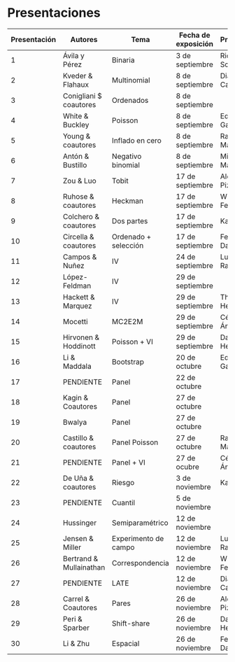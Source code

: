 # Presentaciones

| Presentación | **Autores** | **Tema** | **Fecha de exposición** | **Presentador** |
| ---  | --- | --- | --- | --- |
| 1  | Ávila y Pérez | Binaria | 3 de septiembre | Ricardo Solís |
| 2  | Kveder & Flahaux | Multinomial | 8 de septiembre | Diana Castañeda | 
| 3  | Conigliani $ coautores | Ordenados | 8 de septiembre | |
| 4  | White & Buckley | Poisson | 8 de septiembre | Eduardo García |
| 5 | Young & coautores | Inflado en cero   | 8 de septiembre | Rafael Martínez |
| 6 | Antón & Bustillo | Negativo binomial | 8 de septiembre | Miguel Manrique |
| 7 | Zou & Luo | Tobit | 17 de septiembre  |  Alonso Pizarro |
| 8 | Ruhose & coautores | Heckman | 17 de septiembre | Wilmer Ferrer | 
| 9 | Colchero & coautores | Dos partes | 17 de septiembre | Karla Amaro |
| 10 | Circella & coautores | Ordenado + selección   | 17 de septiembre | Federico Daverio |
| 11 | Campos & Nuñez | IV | 24 de septiembre | Luis Enrique Ramos |
| 12 | López-Feldman | IV | 29 de septiembre   | |
| 13 | Hackett & Marquez | IV | 29 de septiembre | Thania Hernández |
| 14 | Mocetti | MC2E2M | 29 de septiembre | César Ángeles |
| 15 | Hirvonen & Hoddinott | Poisson + VI | 29 de septiembre | Daniel Hernández | 
| 16 | Li & Maddala | Bootstrap | 20 de octubre | Eduardo García |
| 17 | PENDIENTE | Panel | 22 de octubre | |
| 18 | Kagin & Coautores | Panel | 27 de octubre | |
| 19 | Bwalya | Panel | 27 de octubre | |
| 20 | Castillo & coautores | Panel Poisson | 27 de octubre | Rafael Martínez |
| 21 | PENDIENTE | Panel + VI | 27 de ocubre | César Ángeles | 
| 22 | De Uña & coautores | Riesgo | 3 de noviembre | Karla Amaro |
| 23 | PENDIENTE | Cuantil | 5 de noviembre | |
| 24 | Hussinger | Semiparamétrico | 12 de noviembre | |
| 25 | Jensen & Miller | Experimento de campo  | 12 de noviembre | Luis Enrique Ramos | 
| 26 | Bertrand & Mullainathan | Correspondencia | 12 de noviembre | Wilmer Ferrer |
| 27 | PENDIENTE | LATE | 12 de noviembre | Diana Castañeda |
| 28 | Carrel & Coautores | Pares | 26 de noviembre | Alonso Pizarro |
| 29 | Peri & Sparber | Shift-share | 26 de noviembre | Daniel Hernández |
| 30 | Li & Zhu | Espacial | 26 de noviembre | Federico Daverio |
  
